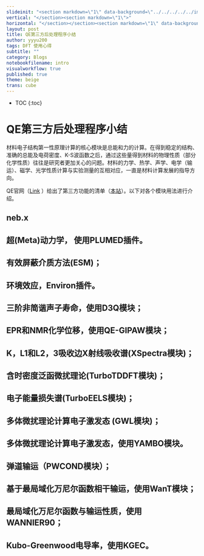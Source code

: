 ```yaml
---
slideinit: "<section markdown=\"1\" data-background=\"../../../../../img/slidebackground.png\"><section markdown=\"1\">"
vertical: "</section><section markdown=\"1\">"
horizontal: "</section></section><section markdown=\"1\" data-background=\"../../../../../img/slidebackground.png\"><section markdown=\"1\">"
layout: post
title: QE第三方后处理程序小结
author: yyyu200
tags: DFT 使用心得
subtitle: ""
category: Blogs
notebookfilename: intro
visualworkflow: true
published: true
theme: beige
trans: cube
---
```



* TOC
{:toc}

# QE第三方后处理程序小结

材料电子结构第一性原理计算的核心模块是总能和力的计算。在得到稳定的结构、准确的总能及电荷密度、K-S波函数之后，通过这些量得到材料的物理性质（部分化学性质）往往是研究者更加关心的问题。材料的力学、热学、声学、电学（输运）、磁学、光学性质计算与实验测量的互相对应，一直是材料计算发展的指导方向。

QE官网（[Link](http://www.quantum-espresso.org/project/what-can-qe-do) ）给出了第三方功能的清单（[本站](../../../../2018/05/01/QE-List/)）。以下对各个模块用法进行介绍。

## neb.x

## 超(Meta)动力学， 使用PLUMED插件。

## 有效屏蔽介质方法(ESM)；

## 环境效应，Environ插件。

## 三阶非简谐声子寿命，使用D3Q模块；

## EPR和NMR化学位移，使用QE-GIPAW模块；

## K，L1和L2，3吸收边X射线吸收谱(XSpectra模块)；

## 含时密度泛函微扰理论(TurboTDDFT模块)；

## 电子能量损失谱(TurboEELS模块)；

## 多体微扰理论计算电子激发态 (GWL模块)；

## 多体微扰理论计算电子激发态，使用YAMBO模块。

## 弹道输运（PWCOND模块）；

## 基于最局域化万尼尔函数相干输运，使用WanT模块；

## 最局域化万尼尔函数与输运性质，使用WANNIER90；

## Kubo-Greenwood电导率，使用KGEC。


